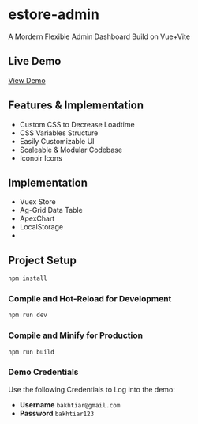 # estore-admin

A Mordern Flexible Admin Dashboard Build on Vue+Vite

## Live Demo
[View Demo](https://estore-admin-delta.vercel.app/)

## Features & Implementation
- Custom CSS to Decrease Loadtime
- CSS Variables Structure
- Easily Customizable UI
- Scaleable & Modular Codebase
- Iconoir Icons

 ## Implementation
- Vuex Store
- Ag-Grid Data Table  
- ApexChart
- LocalStorage
-    

## Project Setup

```sh
npm install
```

### Compile and Hot-Reload for Development

```sh
npm run dev
```

### Compile and Minify for Production

```sh
npm run build
```

### Demo Credentials

Use the following Credentials to Log into the demo:

- **Username** `bakhtiar@gmail.com`
- **Password** `bakhtiar123`
